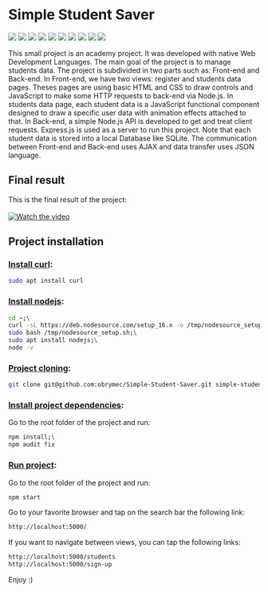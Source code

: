 # Simple Student Saver
![](https://img.shields.io/badge/Express.js-%5E4.17.1-lightgrey)
![](https://img.shields.io/badge/nodemon-%5E2.0.20-yellowgreen)
![](https://img.shields.io/badge/Sqlite-%5E7.4.3-yellow)
![](https://img.shields.io/badge/json-%201.0-lightgrey)
![](https://img.shields.io/badge/Node.js-16.13.1-blue)
![](https://img.shields.io/badge/JavaScript-ES5-red)
![](https://img.shields.io/badge/HTML-5-brightgreen)
![](https://img.shields.io/badge/jquery-%201.5-blue)
![](https://img.shields.io/badge/sql-%2013.0-orange)
![](https://img.shields.io/badge/CSS-3-green)

This small project is an academy project. It was developed with native Web Development Languages. The main goal of the project is to manage students data. The project is subdivided in two parts such as: Front-end and Back-end. In Front-end, we have two views: register and students data pages. Theses pages are using basic HTML and CSS to draw controls and JavaScript to make some HTTP requests to back-end via Node.js. In students data page, each student data is a JavaScript functional component designed to draw a specific user data with animation effects attached to that. In Back-end, a simple Node.js API is developed to get and treat client requests. Express.js is used as a server to run this project. Note that each student data is stored into a local Database like SQLite. The communication between Front-end and Back-end uses AJAX and data transfer uses JSON language.

## Final result
This is the final result of the project:<br/><br/>
[![Watch the video](https://img.youtube.com/vi/6vv_dhTlSUA/maxresdefault.jpg)](https://youtu.be/6vv_dhTlSUA)

## Project installation
### <u>Install curl</u>:
```sh
sudo apt install curl
```

### <u>Install nodejs</u>:
```sh
cd ~;\
curl -sL https://deb.nodesource.com/setup_16.x -o /tmp/nodesource_setup.sh;\
sudo bash /tmp/nodesource_setup.sh;\
sudo apt install nodejs;\
node -v
```

### <u>Project cloning</u>:
```sh
git clone git@github.com:obrymec/Simple-Student-Saver.git simple-student-saver/
```

### <u>Install project dependencies</u>:
Go to the root folder of the project and run:
```sh
npm install;\
npm audit fix
```

### <u>Run project</u>:
Go to the root folder of the project and run:
```sh
npm start
```
Go to your favorite browser and tap on the search bar the following link:
```sh
http://localhost:5000/
```
If you want to navigate between views, you can tap the following links:
```sh
http://localhost:5000/students
http://localhost:5000/sign-up
```
Enjoy :)

